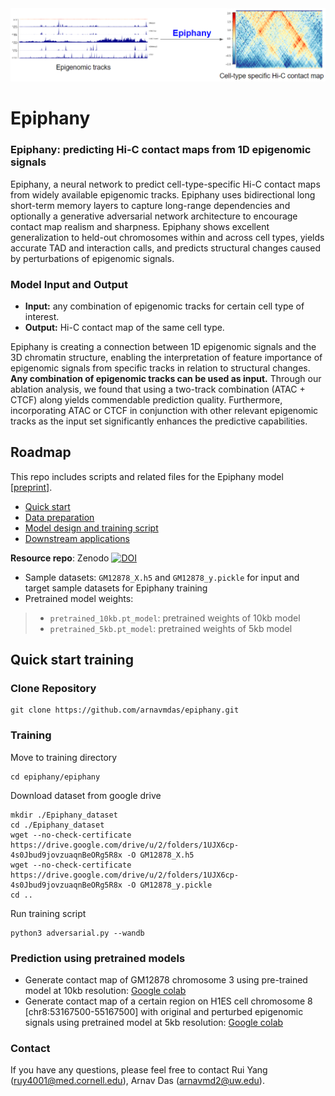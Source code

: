 
<img src="docs/Epiphany_prediction.png" width="1000">


# Epiphany

### **Epiphany: predicting Hi-C contact maps from 1D epigenomic signals**

Epiphany, a neural network to predict cell-type-specific Hi-C contact maps from widely available epigenomic tracks. Epiphany uses bidirectional long short-term memory layers to capture long-range dependencies and optionally a generative adversarial network architecture to encourage contact map realism and sharpness. Epiphany shows excellent generalization to held-out chromosomes within and across cell types, yields accurate TAD and interaction calls, and predicts structural changes caused by perturbations of epigenomic signals.

### Model Input and Output

- **Input:** any combination of epigenomic tracks for certain cell type of interest.
- **Output:** Hi-C contact map of the same cell type.

Epiphany is creating a connection between 1D epigenomic signals and the 3D chromatin structure, enabling the interpretation of feature importance of epigenomic signals from specific tracks in relation to structural changes. **Any combination of epigenomic tracks can be used as input.** Through our ablation analysis, we found that using a two-track combination (ATAC + CTCF) along yields commendable prediction quality. Furthermore, incorporating ATAC or CTCF in conjunction with other relevant epigenomic tracks as the input set significantly enhances the predictive capabilities.

## Roadmap
This repo includes scripts and related files for the Epiphany model [[preprint]](https://www.biorxiv.org/content/10.1101/2021.12.02.470663v1).

- [Quick start](#quick-start-training)
- [Data preparation](/data_preparation)
- [Model design and training script](/epiphany)
- [Downstream applications](/downstream)

**Resource repo**: Zenodo [![DOI](https://zenodo.org/badge/DOI/10.5281/zenodo.7795868.svg)](https://doi.org/10.5281/zenodo.7795868)

- Sample datasets: `GM12878_X.h5` and `GM12878_y.pickle` for input and target sample datasets for Epiphany training
- Pretrained model weights: 
>- `pretrained_10kb.pt_model`: pretrained weights of 10kb model 
>- `pretrained_5kb.pt_model`: pretrained weights of 5kb model


## Quick start training
### Clone Repository
```
git clone https://github.com/arnavmdas/epiphany.git
```

### Training
Move to training directory
```
cd epiphany/epiphany
```

Download dataset from google drive

```
mkdir ./Epiphany_dataset
cd ./Epiphany_dataset
wget --no-check-certificate https://drive.google.com/drive/u/2/folders/1UJX6cp-4s0Jbud9jovzuaqnBeORg5R8x -O GM12878_X.h5
wget --no-check-certificate https://drive.google.com/drive/u/2/folders/1UJX6cp-4s0Jbud9jovzuaqnBeORg5R8x -O GM12878_y.pickle
cd ..
```


Run training script
```
python3 adversarial.py --wandb
```

### Prediction using pretrained models 

- Generate contact map of GM12878 chromosome 3 using pre-trained model at 10kb resolution: [Google colab](https://colab.research.google.com/drive/1DhnboWQvZcltbXKYzHrfm8JSBu9xG4M3?usp=sharing)
- Generate contact map of a certain region on H1ES cell chromosome 8 [chr8:53167500-55167500] with original and perturbed epigenomic signals using pretrained model at 5kb resolution: [Google colab](https://colab.research.google.com/drive/1KjWXWl3OEZXrZGtu-rkG0nw0Odix6syP?authuser=1#scrollTo=opwMnpPFJaC7)

### Contact

If you have any questions, please feel free to contact Rui Yang ([ruy4001@med.cornell.edu](ruy4001@med.cornell.edu)), Arnav Das ([arnavmd2@uw.edu](arnavmd2@uw.edu)). 
